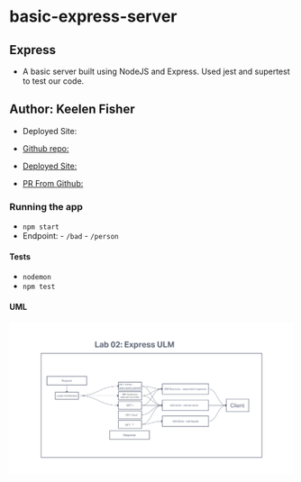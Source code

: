# basic-express-server

## Express

- A basic server built using NodeJS and Express. Used jest and supertest to test our code.

## Author: Keelen Fisher

- Deployed Site:

- [Github repo:](https://github.com/brandomoki/basic-express-server)

- [Deployed Site:](https://bp-basic-express-server.herokuapp.com/)

- [PR From Github:](https://github.com/brandomoki/basic-express-server/pull/1)

### Running the app

- `npm start`
- Endpoint:
      - `/bad`
      - `/person`

#### Tests

- `nodemon`
- `npm test`

#### UML

![Uml](./img/ULM!%20Lab%2002!%20Express.png)

